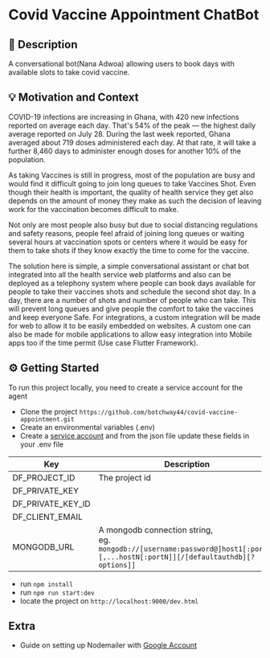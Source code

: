 # Covid Vaccine Appointment ChatBot

<!--- Replace <OWNER> with your Github Username and <REPOSITORY> with the name of your repository. -->
<!--- You can find both of these in the url bar when you open your repository in github. -->

## 📙 Description

A conversational bot(Nana Adwoa) allowing users to book days with available slots to take covid vaccine.

## 💡 Motivation and Context

<!--- Describe your app in one or two sentences -->

COVID-19 infections are increasing in Ghana, with 420 new infections reported on average each day. That's 54% of the peak — the highest daily average reported on July 28. During the last week reported, Ghana averaged about 719 doses administered each day. At that rate, it will take a further 8,460 days to administer enough doses for another 10% of the population.

As taking Vaccines is still in progress, most of the population are busy and would find it difficult going to join long queues to take Vaccines Shot. Even though their health is important, the quality of health service they get also depends on the amount of money they make as such the decision of leaving work for the vaccination becomes difficult to make.

Not only are most people also busy but due to social distancing regulations and safety reasons, people feel afraid of joining long queues or waiting several hours at vaccination spots or centers where it would be easy for them to take shots if they know exactly the time to come for the vaccine.

The solution here is simple, a simple conversational assistant or chat bot integrated into all the health service web platforms and also can be deployed as a telephony system where people can book days available for people to take their vaccines shots and schedule the second shot day. In a day, there are a number of shots and number of people who can take. This will prevent long queues and give people the comfort to take the vaccines and keep everyone Safe.
For integrations, a custom integration will be made for web to allow it to be easily embedded on websites. A custom one can also be made for mobile applications to allow easy integration into Mobile apps too if the time permit (Use case Flutter Framework).

## ⚙️ Getting Started

To run this project locally, you need to create a service account for the agent

- Clone the project `https://github.com/botchway44/covid-vaccine-appointment.git`
- Create an environmental variables (.env)
- Create a [service account](https://cloud.google.com/dialogflow/es/docs/quick/setup) and from the json file update these fields in your .env file

| Key               | Description                                                                                                                       |
| ----------------- | --------------------------------------------------------------------------------------------------------------------------------- |
| DF_PROJECT_ID     | The project id                                                                                                                    |
| DF_PRIVATE_KEY    |                                                                                                                                   |
| DF_PRIVATE_KEY_ID |                                                                                                                                   |
| DF_CLIENT_EMAIL   |                                                                                                                                   |
| MONGODB_URL       | A mongodb connection string,<br> eg. `mongodb://[username:password@]host1[:port1][,...hostN[:portN]][/[defaultauthdb][?options]]` |

- run `npm install`
- run `npm run start:dev`
- locate the project on `http://localhost:9000/dev.html`

## Extra

- Guide on setting up Nodemailer with [Google Account](https://mailtrap.io/blog/nodemailer-gmail/)
